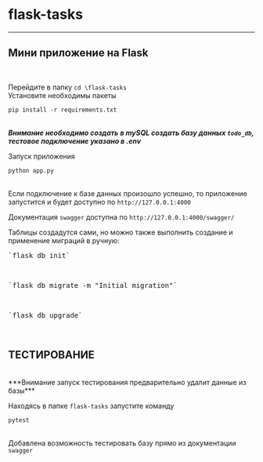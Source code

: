 # flask-tasks
<hr/>
<h2>Мини приложение на Flask</h2> <br/>

Перейдите в папку `cd \flask-tasks`<br/>
Установите необходимы пакеты <pre>`pip install -r requirements.txt`</pre><br/>
***Внимание необходимо создать в mySQL создать базу данных `todo_db`, тестовое подключение указано в .env*** <br/>

Запуск приложения <pre>`python app.py`</pre> <br/>
Если подключение к базе данных произошло успешно, то приложение запустится и будет доступно по `http://127.0.0.1:4000`<br/> 

Документация `swagger` доступна по `http://127.0.0.1:4000/swagger/`

Таблицы создадутся сами, но можно также выполнить создание и применение миграций в ручную: <br/>
<pre>`flask db init`</pre> <br/>
<pre>`flask db migrate -m "Initial migration"`</pre> <br/>
<pre>`flask db upgrade`</pre> <br/>

<h2>ТЕСТИРОВАНИЕ</h2> <br/>
***Внимание запуск тестирования предварительно удалит данные из базы*** <br/>

Находясь в папке `flask-tasks` запустите команду <pre>`pytest`</pre><br/>
Добавлена возможность тестировать базу прямо из документации `swagger` <br/>
